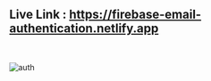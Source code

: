 ## Live Link : https://firebase-email-authentication.netlify.app

<br>

![auth](https://user-images.githubusercontent.com/56845656/162564330-e10e4249-d9e7-4fa3-b3b6-6a81831d2543.png)